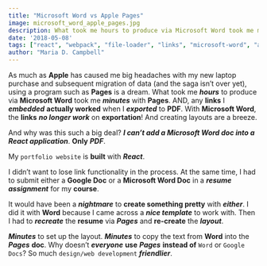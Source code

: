 ```yaml
---
title: "Microsoft Word vs Apple Pages"
image: microsoft_word_apple_pages.jpg
description: What took me hours to produce via Microsoft Word took me minutes with Pages.
date: '2018-05-08'
tags: ["react", "webpack", "file-loader", "links", "microsoft-word", "apple-pages", "osx", "resume-design", "resume-layout", "web-development-workflows"]
author: "Maria D. Campbell"
---
```


As much as **Apple** has caused me big headaches with my new laptop purchase and subsequent migration of data (and the saga isn’t over yet), using a program such as **Pages** is a dream. What took me ***hours*** to produce via **Microsoft Word** took me ***minutes*** with **Pages**. AND, any **links** I ***embedded*** **actually worked** when I ***exported*** to **PDF**. With **Microsoft Word**, the **links** ***no longer work*** on **exportation**! And creating layouts are a breeze.

And why was this such a big deal? ***I can’t add a Microsoft Word doc into a React application***. **Only** ***PDF***.

My `portfolio website` is **built** with ***React***.

I didn’t want to lose link functionality in the process. At the same time, I had to submit either a **Google Doc** or a **Microsoft Word Doc** in a ***resume assignment*** for my **course**.

It would have been a ***nightmare*** to **create something pretty** with ***either***. I did it with **Word** because I came across a ***nice template*** to work with. Then I had to ***recreate*** the **resume** via ***Pages*** and **re-create** the ***layout***.

***Minutes*** to set up the layout. ***Minutes*** to copy the text from **Word** into the ***Pages*** **doc**. Why doesn’t ***everyone*** **use** ***Pages*** **instead of** `Word` or `Google Docs`? So much `design/web development` ***friendlier***.
